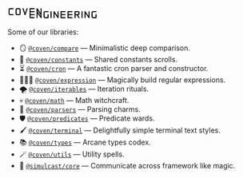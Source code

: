 [![Coven Engineering logo](./logo.svg)](https://coven.engineering/)

Some of our libraries:

- 🪞 [`@coven/compare`](https://jsr.io/@coven/compare) — Minimalistic deep
  comparison.
- 📖 [`@coven/constants`](https://jsr.io/@coven/constants) — Shared constants
  scrolls.
- ⏳ [`@coven/cron`](https://jsr.io/@coven/cron) — A fantastic cron parser and
  constructor.
- 🧙🏻‍♀️ [`@coven/expression`](https://jsr.io/@coven/expression) — Magically
  build regular expressions.
- 🌪️ [`@coven/iterables`](https://jsr.io/@coven/iterables) — Iteration rituals.
- 💀 [`@coven/math`](https://jsr.io/@coven/math) — Math witchcraft.
- 💫 [`@coven/parsers`](https://jsr.io/@coven/parsers) — Parsing charms.
- 🛡️ [`@coven/predicates`](https://jsr.io/@coven/predicates) — Predicate wards.
- 🖌️ [`@coven/terminal`](https://jsr.io/@coven/terminal) — Delightfully simple
  terminal text styles.
- 📚 [`@coven/types`](https://jsr.io/@coven/types) — Arcane types codex.
- 🪄 [`@coven/utils`](https://jsr.io/@coven/utils) — Utility spells.
- 🔮 [`@simulcast/core`](https://jsr.io/@simulcast/core) — Communicate across framework like magic.
